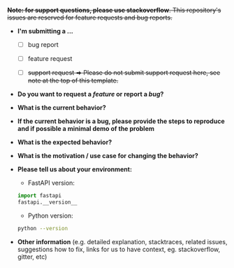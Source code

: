 ~~**Note: for support questions, please use stackoverflow**. This repository's issues are reserved for feature requests and bug reports.~~

* **I'm submitting a ...**
  - [ ] bug report
  - [ ] feature request
  - [ ] ~~support request => Please do not submit support request here, see note at the top of this template.~~


* **Do you want to request a *feature* or report a *bug*?**



* **What is the current behavior?**



* **If the current behavior is a bug, please provide the steps to reproduce and if possible a minimal demo of the problem**


* **What is the expected behavior?**



* **What is the motivation / use case for changing the behavior?**



* **Please tell us about your environment:**
  
  - FastAPI version:
  
  ```python
  import fastapi
  fastapi.__version__
    ```
    
  - Python version:
  
  ```bash
  python --version
  ```

* **Other information** (e.g. detailed explanation, stacktraces, related issues, suggestions how to fix, links for us to have context, eg. stackoverflow, gitter, etc)
